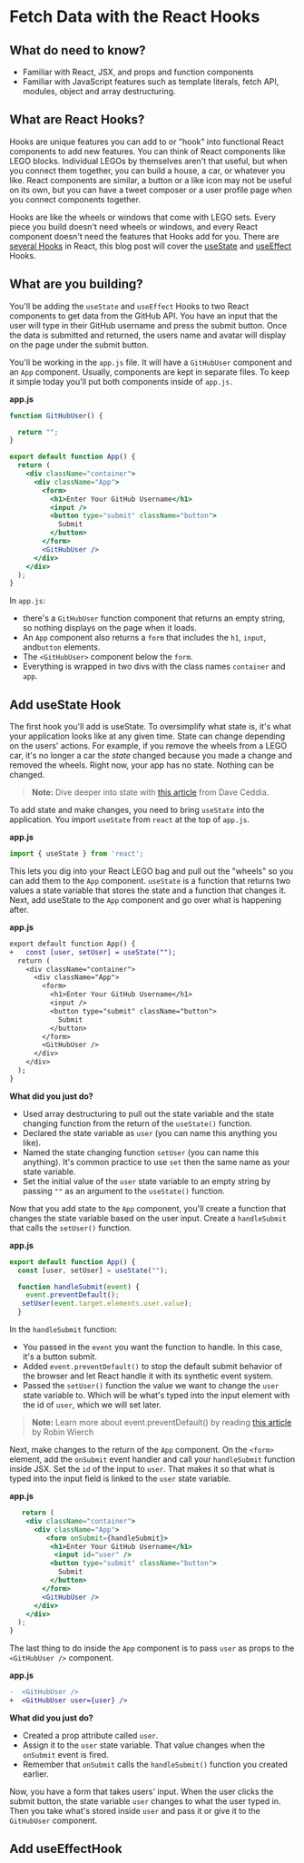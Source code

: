 # Fetch Data with the React Hooks

## What do need to know?
* Familiar with React, JSX, and props and function components
* Familiar with JavaScript features such as template literals, fetch API, modules, object and array destructuring.

## What are React Hooks?

Hooks are unique features you can add to or "hook" into functional React components to add new features. You can think of React components like LEGO blocks. Individual LEGOs by themselves aren't that useful, but when you connect them together, you can build a house, a car, or whatever you like. React components are similar, a button or a like icon may not be useful on its own, but you can have a tweet composer or a user profile page when you connect components together.

Hooks are like the wheels or windows that come with LEGO sets. Every piece you build doesn't need wheels or windows, and every React component doesn't need the features that Hooks add for you. There are [several Hooks](https://reactjs.org/docs/hooks-reference.html) in React, this blog post will cover the [useState](https://reactjs.org/docs/hooks-state.html) and [useEffect](https://reactjs.org/docs/hooks-effect.html) Hooks.
 
## What are you building?

You'll be adding the `useState` and `useEffect` Hooks to two React components to get data from the GitHub API. You have an input that the user will type in their GitHub username and press the submit button. Once the data is submitted and returned, the users name and avatar will display on the page under the submit button.

You'll be working in the `app.js` file. It will have a `GitHubUser` component and an `App` component. Usually, components are kept in separate files. To keep it simple today you'll put both components inside of `app.js.`

**app.js**
```jsx
function GitHubUser() {

  return "";
}

export default function App() {
  return (
    <div className="container">
      <div className="App">
        <form>
          <h1>Enter Your GitHub Username</h1>
          <input />
          <button type="submit" className="button">
            Submit
          </button>
        </form>
        <GitHubUser />
      </div>
    </div>
  );
}
```

In `app.js`: 

* there's a `GitHubUser` function component that returns an empty string, so nothing displays on the page when it loads. 
* An `App` component also returns a `form` that includes the `h1`, `input`, and`button` elements. 
* The `<GitHubUser>` component below the `form`. 
* Everything is wrapped in two divs with the class names `container` and `app`.

## Add useState Hook
The first hook you'll add is useState. To oversimplify what state is, it's what your application looks like at any given time. State can change depending on the users' actions. For example, if you remove the wheels from a LEGO car, it's no longer a car the *state* changed because you made a change and removed the wheels. Right now, your app has no state. Nothing can be changed. 

> **Note:** Dive deeper into state with [this article](https://daveceddia.com/visual-guide-to-state-in-react/) from Dave Ceddia.

To add state and make changes, you need to bring `useState` into the application. You import `useState` from `react` at the top of `app.js`.

**app.js**
```jsx
import { useState } from 'react';
```
This lets you dig into your React LEGO bag and pull out the "wheels" so you can add them to the `App` component. `useState` is a function that returns two values a state variable that stores the state and a function that changes it. Next, add useState to the `App` component and go over what is happening after.

**app.js**
```diff
export default function App() {
+   const [user, setUser] = useState("");
  return (
    <div className="container">
      <div className="App">
        <form>
          <h1>Enter Your GitHub Username</h1>
          <input />
          <button type="submit" className="button">
            Submit
          </button>
        </form>
        <GitHubUser />
      </div>
    </div>
  );
}
```
**What did you just do?**

* Used array destructuring to pull out the state variable and the state changing function from the return of the `useState()` function.
* Declared the state variable as `user` (you can name this anything you like).
* Named the state changing function `setUser` (you can name this anything). It's common practice to use `set` then the same name as your state variable.
* Set the initial value of the `user` state variable to an empty string by passing `""` as an argument to the `useState()` function.

Now that you add state to the `App` component, you'll create a function that changes the state variable based on the user input. Create a `handleSubmit` that calls the `setUser()` function.

**app.js**
```jsx
export default function App() {
  const [user, setUser] = useState("");

  function handleSubmit(event) {
    event.preventDefault();
   setUser(event.target.elements.user.value);
  }
```
In the `handleSubmit` function:

* You passed in the `event` you want the function to handle. In this case, it's a button submit.
* Added `event.preventDefault()` to stop the default submit behavior of the browser and let React handle it with its synthetic event system.
* Passed the `setUser()` function the value we want to change the `user` state variable to. Which will be what's typed into the input element with the id of `user`, which we will set later.

> **Note:** Learn more about event.preventDefault() by reading [this article](https://www.robinwieruch.de/react-preventdefault) by Robin Wierch


Next, make changes to the return of the `App` component. On the `<form>` element, add the `onSubmit` event handler and call your `handleSubmit` function inside JSX. Set the `id` of the input to `user`. That makes it so that what is typed into the input field is linked to the `user` state variable. 

**app.js**
```jsx
   return (
    <div className="container">
      <div className="App">
         <form onSubmit={handleSubmit}>
          <h1>Enter Your GitHub Username</h1>
           <input id="user" />
          <button type="submit" className="button">
            Submit
          </button>
        </form>
        <GitHubUser />
      </div>
    </div>
  );
}
```

The last thing to do inside the `App` component is to pass `user` as props to the `<GitHubUser />` component. 

**app.js**
```diff
-  <GitHubUser />
+  <GitHubUser user={user} />
```

**What did you just do?**

* Created a prop attribute called `user`.
* Assign it to the `user` state variable. That value changes when the `onSubmit` event is fired. 
* Remember that `onSubmit` calls the `handleSubmit()` function you created earlier.

Now, you have a form that takes users' input. When the user clicks the submit button, the state variable `user` changes to what the user typed in. Then you take what's stored inside `user` and pass it or give it to the `GitHubUser` component.

## Add useEffectHook
